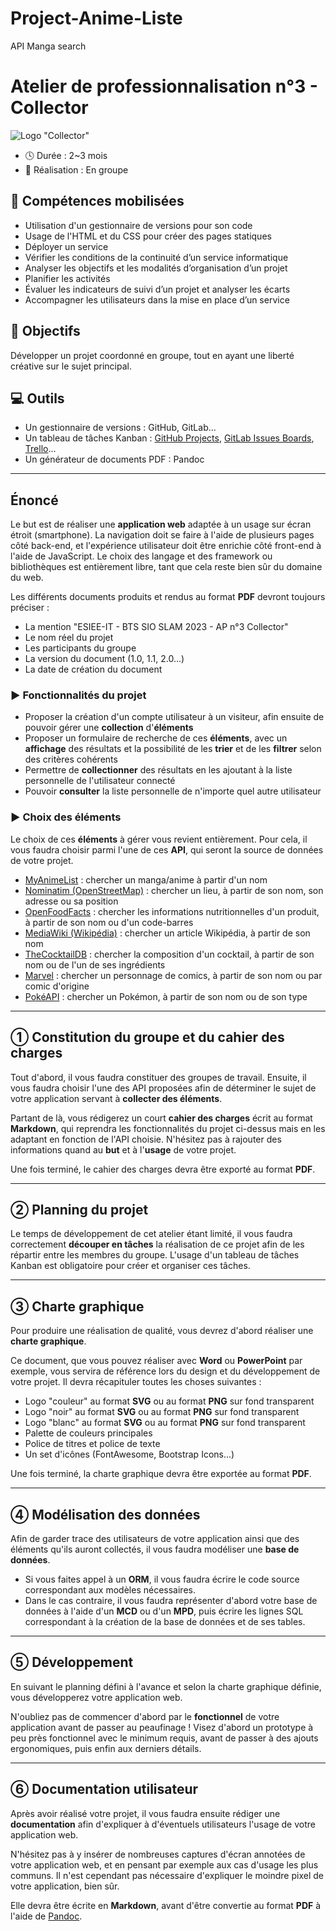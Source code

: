 # Project-Anime-Liste
API Manga search
# Atelier de professionnalisation n°3 - Collector

![Logo "Collector"](logo.svg)

* 🕓 Durée : 2~3 mois
* 🤝 Réalisation : En groupe

## 🧰 Compétences mobilisées

* Utilisation d'un gestionnaire de versions pour son code
* Usage de l'HTML et du CSS pour créer des pages statiques
* Déployer un service
* Vérifier les conditions de la continuité d’un service informatique
* Analyser les objectifs et les modalités d’organisation d’un projet
* Planifier les activités
* Évaluer les indicateurs de suivi d’un projet et analyser les écarts
* Accompagner les utilisateurs dans la mise en place d’un service

## 🏁 Objectifs

Développer un projet coordonné en groupe, tout en ayant une liberté créative sur le sujet principal.

## 💻 Outils

* Un gestionnaire de versions : GitHub, GitLab...
* Un tableau de tâches Kanban : [GitHub Projects](https://github.com/features/issues), [GitLab Issues Boards](https://docs.gitlab.com/ee/user/project/issue_board.html), [Trello](https://trello.com/fr)...
* Un générateur de documents PDF : Pandoc

---

## Énoncé

Le but est de réaliser une **application web** adaptée à un usage sur écran étroit (smartphone). La navigation doit se faire à l'aide de plusieurs pages côté back-end, et l'expérience utilisateur doit être enrichie côté front-end à l'aide de JavaScript. Le choix des langage et des framework ou bibliothèques est entièrement libre, tant que cela reste bien sûr du domaine du web.

Les différents documents produits et rendus au format **PDF** devront toujours préciser :

* La mention "ESIEE-IT - BTS SIO SLAM 2023 - AP n°3 Collector"
* Le nom réel du projet
* Les participants du groupe
* La version du document (1.0, 1.1, 2.0...)
* La date de création du document

### ▶️ Fonctionnalités du projet

* Proposer la création d'un compte utilisateur à un visiteur, afin ensuite de pouvoir gérer une **collection** d'**éléments**
* Proposer un formulaire de recherche de ces **éléments**, avec un **affichage** des résultats et la possibilité de les **trier** et de les **filtrer** selon des critères cohérents
* Permettre de **collectionner** des résultats en les ajoutant à la liste personnelle de l'utilisateur connecté
* Pouvoir **consulter** la liste personnelle de n'importe quel autre utilisateur

### ▶️ Choix des éléments

Le choix de ces **éléments** à gérer vous revient entièrement. Pour cela, il vous faudra choisir parmi l'une de ces **API**, qui seront la source de données de votre projet.

* [MyAnimeList](https://myanimelist.net/clubs.php?cid=13727) : chercher un manga/anime à partir d'un nom
* [Nominatim (OpenStreetMap)](https://nominatim.org/release-docs/latest/api/Overview/) : chercher un lieu, à partir de son nom, son adresse ou sa position
* [OpenFoodFacts](https://world.openfoodfacts.org/data) : chercher les informations nutritionnelles d'un produit, à partir de son nom ou d'un code-barres
* [MediaWiki (Wikipédia)](https://www.mediawiki.org/wiki/API:Main_page) : chercher un article Wikipédia, à partir de son nom
* [TheCocktailDB](https://www.thecocktaildb.com/api.php) : chercher la composition d'un cocktail, à partir de son nom ou de l'un de ses ingrédients
* [Marvel](https://developer.marvel.com/) : chercher un personnage de comics, à partir de son nom ou par comic d'origine
* [PokéAPI](https://pokeapi.co/) : chercher un Pokémon, à partir de son nom ou de son type

---

## ① Constitution du groupe et du cahier des charges

Tout d'abord, il vous faudra constituer des groupes de travail. Ensuite, il vous faudra choisir l'une des API proposées afin de déterminer le sujet de votre application servant à **collecter des éléments**.

Partant de là, vous rédigerez un court **cahier des charges** écrit au format **Markdown**, qui reprendra les fonctionnalités du projet ci-dessus mais en les adaptant en fonction de l'API choisie. N'hésitez pas à rajouter des informations quand au **but** et à l'**usage** de votre projet.

Une fois terminé, le cahier des charges devra être exporté au format **PDF**.

---

## ② Planning du projet

Le temps de développement de cet atelier étant limité, il vous faudra correctement **découper en tâches** la réalisation de ce projet afin de les répartir entre les membres du groupe. L'usage d'un tableau de tâches Kanban est obligatoire pour créer et organiser ces tâches.

---

## ③ Charte graphique

Pour produire une réalisation de qualité, vous devrez d'abord réaliser une **charte graphique**.

Ce document, que vous pouvez réaliser avec **Word** ou **PowerPoint** par exemple, vous servira de référence lors du design et du développement de votre projet. Il devra récapituler toutes les choses suivantes :

* Logo "couleur" au format **SVG** ou au format **PNG** sur fond transparent
* Logo "noir" au format **SVG** ou au format **PNG** sur fond transparent
* Logo "blanc" au format **SVG** ou au format **PNG** sur fond transparent
* Palette de couleurs principales
* Police de titres et police de texte
* Un set d'icônes (FontAwesome, Bootstrap Icons...)

Une fois terminé, la charte graphique devra être exportée au format **PDF**.

---

## ④ Modélisation des données

Afin de garder trace des utilisateurs de votre application ainsi que des éléments qu'ils auront collectés, il vous faudra modéliser une **base de données**.

* Si vous faites appel à un **ORM**, il vous faudra écrire le code source correspondant aux modèles nécessaires.
* Dans le cas contraire, il vous faudra représenter d'abord votre base de données à l'aide d'un **MCD** ou d'un **MPD**, puis écrire les lignes SQL correspondant à la création de la base de données et de ses tables.

---

## ⑤ Développement

En suivant le planning défini à l'avance et selon la charte graphique définie, vous développerez votre application web.

N'oubliez pas de commencer d'abord par le **fonctionnel** de votre application avant de passer au peaufinage ! Visez d'abord un prototype à peu près fonctionnel avec le minimum requis, avant de passer à des ajouts ergonomiques, puis enfin aux derniers détails.

---

## ⑥ Documentation utilisateur

Après avoir réalisé votre projet, il vous faudra ensuite rédiger une **documentation** afin d'expliquer à d'éventuels utilisateurs l'usage de votre application web.

N'hésitez pas à y insérer de nombreuses captures d'écran annotées de votre application web, et en pensant par exemple aux cas d'usage les plus communs. Il n'est cependant pas nécessaire d'expliquer le moindre pixel de votre application, bien sûr.

Elle devra être écrite en **Markdown**, avant d'être convertie au format **PDF** à l'aide de [Pandoc](https://pandoc.org/).
